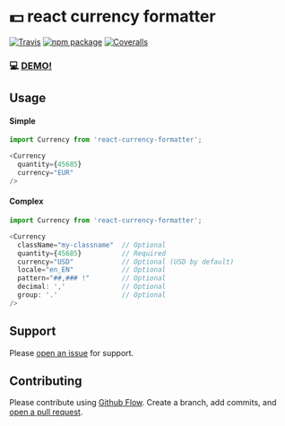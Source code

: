 # 💵 react currency formatter

[![Travis][build-badge]][build]
[![npm package][npm-badge]][npm]
[![Coveralls][coveralls-badge]][coveralls]

### 💻  [DEMO!](https://xdae.github.io/react-currency-formatter/)

## Usage

#### Simple
```js
import Currency from 'react-currency-formatter';

<Currency
  quantity={45685}
  currency="EUR"
/>
```

#### Complex
```js
import Currency from 'react-currency-formatter';

<Currency
  className="my-classname"  // Optional
  quantity={45685}          // Required
  currency="USD"            // Optional (USD by default)
  locale="en_EN"            // Optional
  pattern="##,### !"        // Optional
  decimal: ','              // Optional
  group: '.'                // Optional
/>
```

## Support

Please [open an issue](https://github.com/xDae/react-currency-formatter/issues/new) for support.

## Contributing

Please contribute using [Github Flow](https://guides.github.com/introduction/flow/). Create a branch, add commits, and [open a pull request](https://github.com/xDae/react-currency-formatter/compare/).


[build-badge]: https://img.shields.io/travis/user/repo/master.png?style=flat-square
[build]: https://travis-ci.org/user/repo

[npm-badge]: https://img.shields.io/npm/v/npm-package.png?style=flat-square
[npm]: https://www.npmjs.com/package/react-currency-formatter

[coveralls-badge]: https://img.shields.io/coveralls/user/repo/master.png?style=flat-square
[coveralls]: https://coveralls.io/github/user/repo

